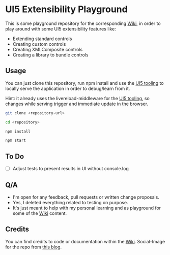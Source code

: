 # UI5 Extensibility Playground

This is some playground repository for the corresponding [Wiki](https://github.com/SAPMarco/SAPMarco.github.io/wiki), in order to play around with some UI5 extensibility features like:

* Extending standard controls
* Creating custom controls
* Creating XMLComposite controls
* Creating a library to bundle controls

## Usage

You can just clone this repository, run npm install and use the [UI5 tooling](https://github.com/SAP/ui5-tooling) to locally serve the application in order to debug/learn from it. 

Hint: it already uses the livereload-middleware for the [UI5 tooling](https://github.com/SAP/ui5-tooling), so changes while serving trigger and immediate update in the browser.

```sh
git clone <repository-url>

cd <repository>

npm install

npm start
```

## To Do

- [ ] Adjust tests to present results in UI without console.log

## Q/A

- I'm open for any feedback, pull requests or written change proposals.
- Yes, I deleted everything related to testing on purpose.
- It's just meant to help with my personal learning and as playground for some of the [Wiki](https://github.com/SAPMarco/SAPMarco.github.io/wiki) content.

## Credits

You can find credits to code or documentation within the [Wiki](https://github.com/SAPMarco/SAPMarco.github.io/wiki).
Social-Image for the repo from [this blog](https://blogs.sap.com/2018/11/12/sapui5-controller-lifecycle-methods-explained/).
